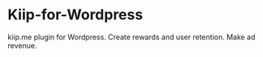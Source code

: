 # Kiip-for-Wordpress
kiip.me plugin for Wordpress. Create rewards and user retention. Make ad revenue.
